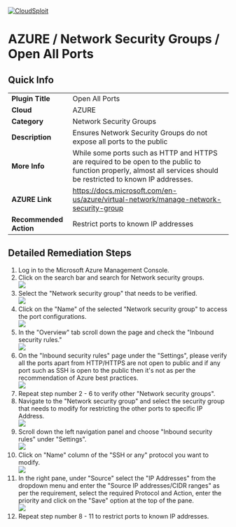 [![CloudSploit](https://cloudsploit.com/img/logo-new-big-text-100.png "CloudSploit")](https://cloudsploit.com)

# AZURE / Network Security Groups / Open All Ports

## Quick Info

| | |
|-|-|
| **Plugin Title** | Open All Ports |
| **Cloud** | AZURE |
| **Category** | Network Security Groups |
| **Description** | Ensures Network Security Groups do not expose all ports to the public |
| **More Info** | While some ports such as HTTP and HTTPS are required to be open to the public to function properly, almost all services should be restricted to known IP addresses. |
| **AZURE Link** | https://docs.microsoft.com/en-us/azure/virtual-network/manage-network-security-group |
| **Recommended Action** | Restrict ports to known IP addresses |

## Detailed Remediation Steps
1. Log in to the Microsoft Azure Management Console.
2. Click on the search bar and search for Network security groups. </br> <img src="/resources/azure/networksecuritygroups/open-all-ports/step2.png"/>
3. Select the "Network security group" that needs to be verified. </br> <img src="/resources/azure/networksecuritygroups/open-all-ports/step3.png"/>
4. Click on the "Name" of the selected "Network security group" to access the port configurations. </br> <img src="/resources/azure/networksecuritygroups/open-all-ports/step4.png"/>
5. In the "Overview" tab scroll down the page and check the "Inbound security rules." </br> <img src="/resources/azure/networksecuritygroups/open-all-ports/step5.png"/>
6. On the "Inbound security rules" page under the "Settings", please verify all the ports apart from HTTP/HTTPS are not open to public and if any port such as SSH is open to the public then it's not as per the recommendation of Azure best practices.</br> <img src="/resources/azure/networksecuritygroups/open-all-ports/step6.png"/>
7. Repeat step number 2 - 6 to verify other "Network security groups". </br>
8. Navigate to the "Network security group" and select the security group that needs to modify for restricting the other ports to specific IP Address.</br> <img src="/resources/azure/networksecuritygroups/open-all-ports/step8.png"/>
9. Scroll down the left navigation panel and choose "Inbound security rules" under "Settings".</br> <img src="/resources/azure/networksecuritygroups/open-all-ports/step9.png"/>
10. Click on "Name" column of the "SSH or any" protocol you want to modify. </br> <img src="/resources/azure/networksecuritygroups/open-all-ports/step10.png"/>
11. In the right pane, under "Source" select the "IP Addresses" from the dropdown menu and enter the "Source IP addresses/CIDR ranges" as per the requirement, select the required Protocol and Action, enter the priority and click on the "Save" option at the top of the pane. </br> <img src="/resources/azure/networksecuritygroups/open-all-ports/step11.png"/>
12. Repeat step number 8 - 11 to restrict ports to known IP addresses.</br>
